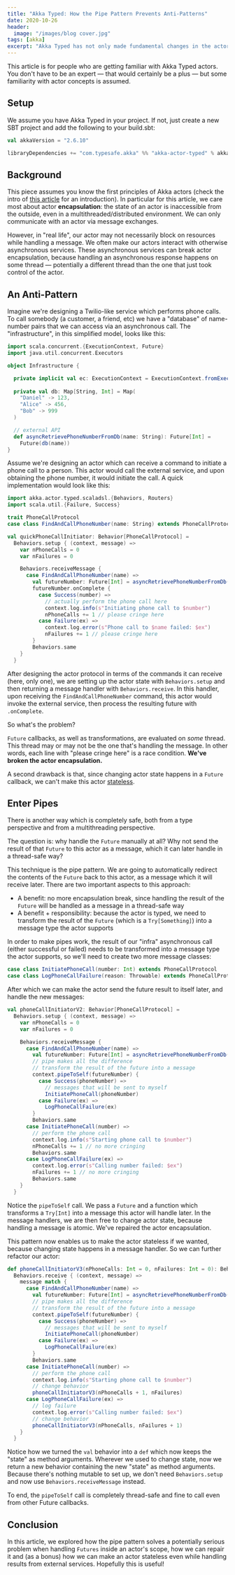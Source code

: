 ```yaml
---
title: "Akka Typed: How the Pipe Pattern Prevents Anti-Patterns"
date: 2020-10-26
header:
  image: "/images/blog cover.jpg"
tags: [akka]
excerpt: "Akka Typed has not only made fundamental changes in the actor protocol definitions, but made significant improvements in actor mechanics as well." 
---
```


This article is for people who are getting familiar with Akka Typed actors. You don't have to be an expert &mdash; that would certainly be a plus &mdash; but some familiarity with actor concepts is assumed.

## Setup

We assume you have Akka Typed in your project. If not, just create a new SBT project and add the following to your build.sbt:

```scala
val akkaVersion = "2.6.10"

libraryDependencies += "com.typesafe.akka" %% "akka-actor-typed" % akkaVersion
```

## Background

This piece assumes you know the first principles of Akka actors (check the intro of [this article](/stateful-stateless-actors) for an introduction). In particular for this article, we care most about actor **encapsulation**: the state of an actor is inaccessible from the outside, even in a multithreaded/distributed environment. We can only communicate with an actor via message exchanges.

However, in "real life", our actor may not necessarily block on resources while handling a message. We often make our actors interact with otherwise asynchronous services. These asynchronous services can break actor encapsulation, because handling an asynchronous response happens on some thread &mdash; potentially a different thread than the one that just took control of the actor.

## An Anti-Pattern

Imagine we're designing a Twilio-like service which performs phone calls. To call somebody (a customer, a friend, etc) we have a "database" of name-number pairs that we can access via an asynchronous call. The "infrastructure", in this simplified model, looks like this:

```scala
import scala.concurrent.{ExecutionContext, Future}
import java.util.concurrent.Executors

object Infrastructure {

  private implicit val ec: ExecutionContext = ExecutionContext.fromExecutorService(Executors.newFixedThreadPool(8))
  
  private val db: Map[String, Int] = Map(
    "Daniel" -> 123,
    "Alice" -> 456,
    "Bob" -> 999
  )

  // external API
  def asyncRetrievePhoneNumberFromDb(name: String): Future[Int] =
    Future(db(name))
}
```

Assume we're designing an actor which can receive a command to initiate a phone call to a person. This actor would call the external service, and upon obtaining the phone number, it would initiate the call. A quick implementation would look like this:

```scala
import akka.actor.typed.scaladsl.{Behaviors, Routers}
import scala.util.{Failure, Success}

trait PhoneCallProtocol
case class FindAndCallPhoneNumber(name: String) extends PhoneCallProtocol

val quickPhoneCallInitiator: Behavior[PhoneCallProtocol] = 
  Behaviors.setup { (context, message) =>
    var nPhoneCalls = 0 
    var nFailures = 0

    Behaviors.receiveMessage {
      case FindAndCallPhoneNumber(name) =>
        val futureNumber: Future[Int] = asyncRetrievePhoneNumberFromDb(name)
        futureNumber.onComplete {
          case Success(number) =>
            // actually perform the phone call here
            context.log.info(s"Initiating phone call to $number")
            nPhoneCalls += 1 // please cringe here
          case Failure(ex) =>
            context.log.error(s"Phone call to $name failed: $ex")
            nFailures += 1 // please cringe here
        }
        Behaviors.same
    }
  }
```

After designing the actor protocol in terms of the commands it can receive (here, only one), we are setting up the actor state with `Behaviors.setup` and then returning a message handler with `Behaviors.receive`. In this handler, upon receiving the `FindAndCallPhoneNumber` command, this actor would invoke the external service, then process the resulting future with `.onComplete`.

So what's the problem?

`Future` callbacks, as well as transformations, are evaluated on _some_ thread. This thread may or may not be the one that's handling the message. In other words, each line with "please cringe here" is a race condition. **We've broken the actor encapsulation.**

A second drawback is that, since changing actor state happens in a `Future` callback, we can't make this actor [stateless](/stateful-stateless-actors).

## Enter Pipes

There is another way which is completely safe, both from a type perspective and from a multithreading perspective.

The question is: why handle the `Future` manually at all? Why not send the result of that `Future` to this actor as a message, which it can later handle in a thread-safe way?

This technique is the pipe pattern. We are going to automatically redirect the contents of the `Future` back to this actor, as a message which it will receive later. There are two important aspects to this approach:

- A benefit: no more encapsulation break, since handling the result of the `Future` will be handled as a message in a thread-safe way
- A benefit + responsibility: because the actor is typed, we need to transform the result of the `Future` (which is a `Try[Something]`) into a message type the actor supports

In order to make pipes work, the result of our "infra" asynchronous call (either successful or failed) needs to be transformed into a message type the actor supports, so we'll need to create two more message classes:

```scala
case class InitiatePhoneCall(number: Int) extends PhoneCallProtocol
case class LogPhoneCallFailure(reason: Throwable) extends PhoneCallProtocol
```

After which we can make the actor send the future result to itself later, and handle the new messages:

```scala
val phoneCallInitiatorV2: Behavior[PhoneCallProtocol] = 
  Behaviors.setup { (context, message) =>
    var nPhoneCalls = 0 
    var nFailures = 0

    Behaviors.receiveMessage {
      case FindAndCallPhoneNumber(name) =>
        val futureNumber: Future[Int] = asyncRetrievePhoneNumberFromDb(name)
        // pipe makes all the difference
        // transform the result of the future into a message
        context.pipeToSelf(futureNumber) {
          case Success(phoneNumber) =>
            // messages that will be sent to myself
            InitiatePhoneCall(phoneNumber)
          case Failure(ex) => 
            LogPhoneCallFailure(ex)
        }
        Behaviors.same
      case InitiatePhoneCall(number) =>
        // perform the phone call
        context.log.info(s"Starting phone call to $number")
        nPhoneCalls += 1 // no more cringing
        Behaviors.same
      case LogPhoneCallFailure(ex) =>
        context.log.error(s"Calling number failed: $ex")
        nFailures += 1 // no more cringing
        Behaviors.same
    }
  }
```

Notice the `pipeToSelf` call. We pass a `Future` and a function which transforms a `Try[Int]` into a message this actor will handle later. In the message handlers, we are then free to change actor state, because handling a message is atomic. We've repaired the actor encapsulation.

This pattern now enables us to make the actor stateless if we wanted, because changing state happens in a message handler. So we can further refactor our actor:
 
```scala
def phoneCallInitiatorV3(nPhoneCalls: Int = 0, nFailures: Int = 0): Behavior[PhoneCallProtocol] = 
  Behaviors.receive { (context, message) =>
    message match {
      case FindAndCallPhoneNumber(name) =>
        val futureNumber: Future[Int] = asyncRetrievePhoneNumberFromDb(name)
        // pipe makes all the difference
        // transform the result of the future into a message
        context.pipeToSelf(futureNumber) {
          case Success(phoneNumber) =>
            // messages that will be sent to myself
            InitiatePhoneCall(phoneNumber)
          case Failure(ex) => 
            LogPhoneCallFailure(ex)
        }
        Behaviors.same
      case InitiatePhoneCall(number) =>
        // perform the phone call
        context.log.info(s"Starting phone call to $number")
        // change behavior
        phoneCallInitiatorV3(nPhoneCalls + 1, nFailures)
      case LogPhoneCallFailure(ex) =>
        // log failure
        context.log.error(s"Calling number failed: $ex")
        // change behavior
        phoneCallInitiatorV3(nPhoneCalls, nFailures + 1)
    }
  }
```

Notice how we turned the `val` behavior into a `def` which now keeps the "state" as method arguments. Wherever we used to change state, now we return a new behavior containing the new "state" as method arguments. Because there's nothing mutable to set up, we don't need `Behaviors.setup` and now use `Behaviors.receiveMessage` instead.

To end, the `pipeToSelf` call is completely thread-safe and fine to call even from other Future callbacks.

## Conclusion

In this article, we explored how the pipe pattern solves a potentially serious problem when handling `Futures` inside an actor's scope, how we can repair it and (as a bonus) how we can make an actor stateless even while handling results from external services. Hopefully this is useful!